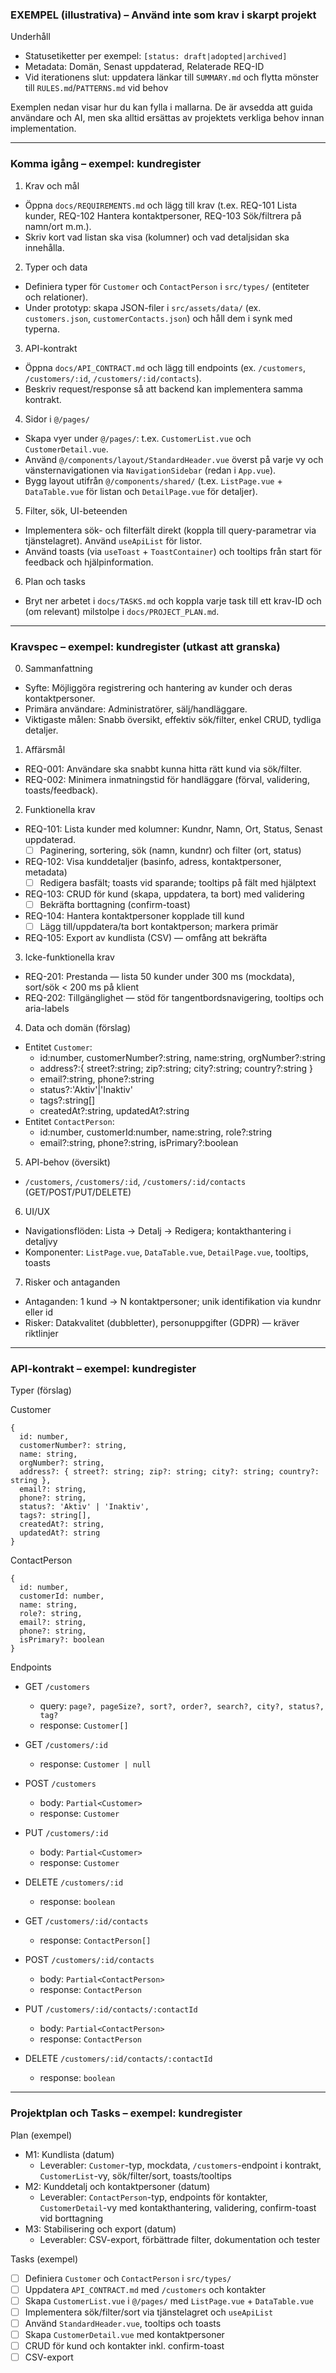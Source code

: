 ### EXEMPEL (illustrativa) – Använd inte som krav i skarpt projekt

Underhåll
- Statusetiketter per exempel: `[status: draft|adopted|archived]`
- Metadata: Domän, Senast uppdaterad, Relaterade REQ-ID
- Vid iterationens slut: uppdatera länkar till `SUMMARY.md` och flytta mönster till `RULES.md`/`PATTERNS.md` vid behov

Exemplen nedan visar hur du kan fylla i mallarna. De är avsedda att guida användare och AI, men ska alltid ersättas av projektets verkliga behov innan implementation.

---

### Komma igång – exempel: kundregister

1) Krav och mål
- Öppna `docs/REQUIREMENTS.md` och lägg till krav (t.ex. REQ-101 Lista kunder, REQ-102 Hantera kontaktpersoner, REQ-103 Sök/filtrera på namn/ort m.m.).
- Skriv kort vad listan ska visa (kolumner) och vad detaljsidan ska innehålla.

2) Typer och data
- Definiera typer för `Customer` och `ContactPerson` i `src/types/` (entiteter och relationer).
- Under prototyp: skapa JSON-filer i `src/assets/data/` (ex. `customers.json`, `customerContacts.json`) och håll dem i synk med typerna.

3) API-kontrakt
- Öppna `docs/API_CONTRACT.md` och lägg till endpoints (ex. `/customers`, `/customers/:id`, `/customers/:id/contacts`).
- Beskriv request/response så att backend kan implementera samma kontrakt.

4) Sidor i `@/pages/`
- Skapa vyer under `@/pages/`: t.ex. `CustomerList.vue` och `CustomerDetail.vue`.
- Använd `@/components/layout/StandardHeader.vue` överst på varje vy och vänsternavigationen via `NavigationSidebar` (redan i `App.vue`).
- Bygg layout utifrån `@/components/shared/` (t.ex. `ListPage.vue` + `DataTable.vue` för listan och `DetailPage.vue` för detaljer).

5) Filter, sök, UI-beteenden
- Implementera sök- och filterfält direkt (koppla till query-parametrar via tjänstelagret). Använd `useApiList` för listor.
- Använd toasts (via `useToast` + `ToastContainer`) och tooltips från start för feedback och hjälpinformation.

6) Plan och tasks
- Bryt ner arbetet i `docs/TASKS.md` och koppla varje task till ett krav-ID och (om relevant) milstolpe i `docs/PROJECT_PLAN.md`.

---

### Kravspec – exempel: kundregister (utkast att granska)

0. Sammanfattning
- Syfte: Möjliggöra registrering och hantering av kunder och deras kontaktpersoner.
- Primära användare: Administratörer, sälj/handläggare.
- Viktigaste målen: Snabb översikt, effektiv sök/filter, enkel CRUD, tydliga detaljer.

1. Affärsmål
- REQ-001: Användare ska snabbt kunna hitta rätt kund via sök/filter.
- REQ-002: Minimera inmatningstid för handläggare (förval, validering, toasts/feedback).

2. Funktionella krav
- REQ-101: Lista kunder med kolumner: Kundnr, Namn, Ort, Status, Senast uppdaterad.
  - [ ] Paginering, sortering, sök (namn, kundnr) och filter (ort, status)
- REQ-102: Visa kunddetaljer (basinfo, adress, kontaktpersoner, metadata)
  - [ ] Redigera basfält; toasts vid sparande; tooltips på fält med hjälptext
- REQ-103: CRUD för kund (skapa, uppdatera, ta bort) med validering
  - [ ] Bekräfta borttagning (confirm-toast)
- REQ-104: Hantera kontaktpersoner kopplade till kund
  - [ ] Lägg till/uppdatera/ta bort kontaktperson; markera primär
- REQ-105: Export av kundlista (CSV) — omfång att bekräfta

3. Icke-funktionella krav
- REQ-201: Prestanda — lista 50 kunder under 300 ms (mockdata), sort/sök < 200 ms på klient
- REQ-202: Tillgänglighet — stöd för tangentbordsnavigering, tooltips och aria-labels

4. Data och domän (förslag)
- Entitet `Customer`:
  - id:number, customerNumber?:string, name:string, orgNumber?:string
  - address?:{ street?:string; zip?:string; city?:string; country?:string }
  - email?:string, phone?:string
  - status?:'Aktiv'|'Inaktiv'
  - tags?:string[]
  - createdAt?:string, updatedAt?:string
- Entitet `ContactPerson`:
  - id:number, customerId:number, name:string, role?:string
  - email?:string, phone?:string, isPrimary?:boolean

5. API-behov (översikt)
- `/customers`, `/customers/:id`, `/customers/:id/contacts` (GET/POST/PUT/DELETE)

6. UI/UX
- Navigationsflöden: Lista → Detalj → Redigera; kontakthantering i detaljvy
- Komponenter: `ListPage.vue`, `DataTable.vue`, `DetailPage.vue`, tooltips, toasts

7. Risker och antaganden
- Antaganden: 1 kund → N kontaktpersoner; unik identifikation via kundnr eller id
- Risker: Datakvalitet (dubbletter), personuppgifter (GDPR) — kräver riktlinjer

---

### API-kontrakt – exempel: kundregister

Typer (förslag)

Customer
```
{
  id: number,
  customerNumber?: string,
  name: string,
  orgNumber?: string,
  address?: { street?: string; zip?: string; city?: string; country?: string },
  email?: string,
  phone?: string,
  status?: 'Aktiv' | 'Inaktiv',
  tags?: string[],
  createdAt?: string,
  updatedAt?: string
}
```

ContactPerson
```
{
  id: number,
  customerId: number,
  name: string,
  role?: string,
  email?: string,
  phone?: string,
  isPrimary?: boolean
}
```

Endpoints

- GET `/customers`
  - query: `page?, pageSize?, sort?, order?, search?, city?, status?, tag?`
  - response: `Customer[]`

- GET `/customers/:id`
  - response: `Customer | null`

- POST `/customers`
  - body: `Partial<Customer>`
  - response: `Customer`

- PUT `/customers/:id`
  - body: `Partial<Customer>`
  - response: `Customer`

- DELETE `/customers/:id`
  - response: `boolean`

- GET `/customers/:id/contacts`
  - response: `ContactPerson[]`

- POST `/customers/:id/contacts`
  - body: `Partial<ContactPerson>`
  - response: `ContactPerson`

- PUT `/customers/:id/contacts/:contactId`
  - body: `Partial<ContactPerson>`
  - response: `ContactPerson`

- DELETE `/customers/:id/contacts/:contactId`
  - response: `boolean`

---

### Projektplan och Tasks – exempel: kundregister

Plan (exempel)

- M1: Kundlista (datum)
  - Leverabler: `Customer`-typ, mockdata, `/customers`-endpoint i kontrakt, `CustomerList`-vy, sök/filter/sort, toasts/tooltips
- M2: Kunddetalj och kontaktpersoner (datum)
  - Leverabler: `ContactPerson`-typ, endpoints för kontakter, `CustomerDetail`-vy med kontakthantering, validering, confirm-toast vid borttagning
- M3: Stabilisering och export (datum)
  - Leverabler: CSV-export, förbättrade filter, dokumentation och tester

Tasks (exempel)

- [ ] Definiera `Customer` och `ContactPerson` i `src/types/`
- [ ] Uppdatera `API_CONTRACT.md` med `/customers` och kontakter
- [ ] Skapa `CustomerList.vue` i `@/pages/` med `ListPage.vue` + `DataTable.vue`
- [ ] Implementera sök/filter/sort via tjänstelagret och `useApiList`
- [ ] Använd `StandardHeader.vue`, tooltips och toasts
- [ ] Skapa `CustomerDetail.vue` med kontaktpersoner
- [ ] CRUD för kund och kontakter inkl. confirm-toast
- [ ] CSV-export
